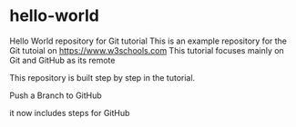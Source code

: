 # hello-world
Hello World repository for Git tutorial
This is an example repository for the Git tutoial on https://www.w3schools.com
This tutorial focuses mainly on Git and GitHub as its remote

This repository is built step by step in the tutorial.

Push a Branch to GitHub

it now includes steps for GitHub
